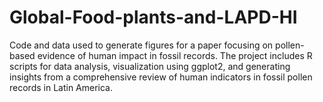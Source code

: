 # Global-Food-plants-and-LAPD-HI
Code and data used to generate figures for a paper focusing on pollen-based evidence of human impact in fossil records. The project includes R scripts for data analysis, visualization using ggplot2, and generating insights from a comprehensive review of human indicators in fossil pollen records in Latin America.
